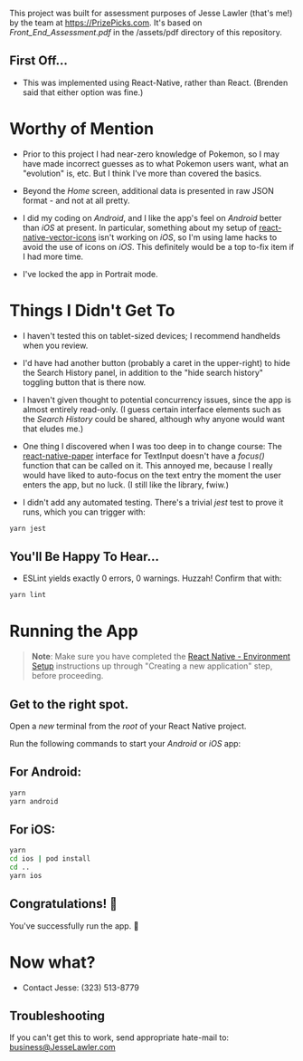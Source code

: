 This project was built for assessment purposes of Jesse Lawler (that's me!) by the team at https://PrizePicks.com. It's based on _Front_End_Assessment.pdf_ in the /assets/pdf directory of this repository.

## First Off...

- This was implemented using React-Native, rather than React. (Brenden said that either option was fine.)

# Worthy of Mention

- Prior to this project I had near-zero knowledge of Pokemon, so I may have made incorrect guesses as to what Pokemon users want, what an "evolution" is, etc. But I think I've more than covered the basics.

- Beyond the _Home_ screen, additional data is presented in raw JSON format - and not at all pretty.

- I did my coding on _Android_, and I like the app's feel on _Android_ better than _iOS_ at present. In particular, something about my setup of [react-native-vector-icons](https://github.com/oblador/react-native-vector-icons) isn't working on _iOS_, so I'm using lame hacks to avoid the use of icons on _iOS_. This definitely would be a top to-fix item if I had more time.

- I've locked the app in Portrait mode.

# Things I Didn't Get To

- I haven't tested this on tablet-sized devices; I recommend handhelds when you review.

- I'd have had another button (probably a caret in the upper-right) to hide the Search History panel, in addition to the "hide search history" toggling button that is there now.

- I haven't given thought to potential concurrency issues, since the app is almost entirely read-only. (I guess certain interface elements such as the _Search History_ could be shared, although why anyone would want that eludes me.)

- One thing I discovered when I was too deep in to change course: The [react-native-paper](https://reactnativepaper.com/) interface for TextInput doesn't have a _focus()_ function that can be called on it. This annoyed me, because I really would have liked to auto-focus on the text entry the moment the user enters the app, but no luck. (I still like the library, fwiw.)

- I didn't add any automated testing. There's a trivial _jest_ test to prove it runs, which you can trigger with:

```bash
yarn jest
```

## You'll Be Happy To Hear...

- ESLint yields exactly 0 errors, 0 warnings. Huzzah! Confirm that with:

```bash
yarn lint
```

# Running the App

> **Note**: Make sure you have completed the [React Native - Environment Setup](https://reactnative.dev/docs/environment-setup) instructions up through "Creating a new application" step, before proceeding.

## Get to the right spot.

Open a _new_ terminal from the _root_ of your React Native project.

Run the following commands to start your _Android_ or _iOS_ app:

## For Android:

```bash
yarn
yarn android
```

## For iOS:

```bash
yarn
cd ios | pod install
cd ..
yarn ios
```

## Congratulations! :tada:

You've successfully run the app. :partying_face:

# Now what?

- Contact Jesse: (323) 513-8779

## Troubleshooting

If you can't get this to work, send appropriate hate-mail to: business@JesseLawler.com
